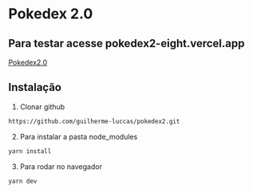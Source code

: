 # Pokedex 2.0

## Para testar acesse pokedex2-eight.vercel.app

[Pokedex2.0](pokedex2-eight.vercel.app)

## Instalação

1. Clonar github

```sh
https://github.com/guilherme-luccas/pokedex2.git

```

2.  Para instalar a pasta node_modules

```sh
yarn install

```

3.  Para rodar no navegador

```sh
yarn dev

```

